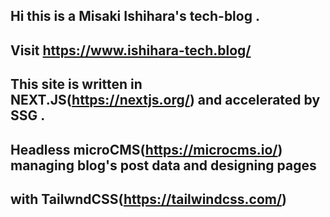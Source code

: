 ## Hi this is a Misaki Ishihara's tech-blog .

## Visit https://www.ishihara-tech.blog/


## This site is written in NEXT.JS(https://nextjs.org/) and accelerated by SSG .

## Headless microCMS(https://microcms.io/) managing blog's post data and designing pages
## with TailwndCSS(https://tailwindcss.com/)
